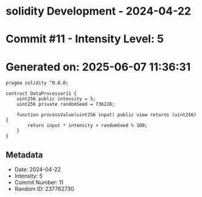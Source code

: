 ﻿# solidity Development - 2024-04-22
# Commit #11 - Intensity Level: 5
# Generated on: 2025-06-07 11:36:31
```solidity
pragma solidity ^0.8.0;

contract DataProcessor11 {
    uint256 public intensity = 5;
    uint256 private randomSeed = 736228;

    function processValue(uint256 input) public view returns (uint256) {
        return input * intensity + randomSeed % 100;
    }
}
```
## Metadata
- Date: 2024-04-22
- Intensity: 5
- Commit Number: 11
- Random ID: 237762730

